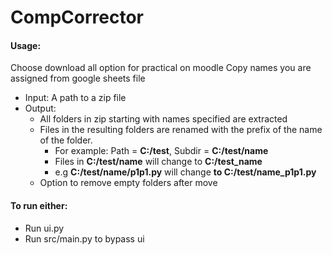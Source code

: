 # CompCorrector
#### Usage:
Choose download all option for practical on moodle
Copy names you are assigned from google sheets file

* Input: A path to a zip file 
* Output: 
    * All folders in zip starting with names specified are extracted
	* Files in the resulting folders are renamed with the prefix of the name of the folder.
 		* For example: Path = **C:/test**, Subdir = **C:/test/name**
 		* Files in **C:/test/name** will change to **C:/test_name**
 		* e.g **C:/test/name/p1p1.py** will change **to C:/test/name_p1p1.py**
 	* Option to remove empty folders after move
 	
#### To run either:
* Run ui.py
* Run src/main.py to bypass ui
